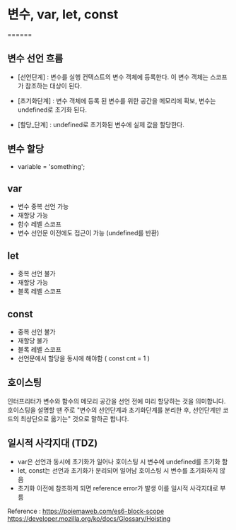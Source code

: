 # 변수, var, let, const
======

## 변수 선언 흐름

- [선언단계] :
  변수를 실행 컨텍스트의 변수 객체에 등록한다. 이 변수 객체는
  스코프가 참조하는 대상이 된다.

- [초기화단계] : 변수 객체에 등록 된 변수를 위한 공간을 메모리에 확보,
  변수는 undefined로 초기화 된다.

- [할당_단계] :
  undefined로 초기화된 변수에 실제 값을 할당한다.

## 변수 할당
- variable = 'something';

## var
- 변수 중복 선언 가능
- 재할당 가능
- 함수 레벨 스코프
- 변수 선언문 이전에도 접근이 가능 (undefined를 반환)

## let
- 중복 선언 불가
- 재할당 가능
- 블록 레벨 스코프

## const
- 중복 선언 불가
- 재할당 불가
- 블록 레벨 스코프
- 선언문에서 할당을 동시에 해야함 ( const cnt = 1 )

## 호이스팅
인터프리터가 변수와 함수의 메모리 공간을 선언 전에 미리 할당하는 것을 의미합니다.
호이스팅을 설명할 땐 주로 "변수의 선언단계과 초기화단계를 분리한 후, 선언단계만 코드의
최상단으로 옮기는" 것으로 말하곤 합니다.

## 일시적 사각지대 (TDZ)
- var은 선언과 동시에 초기화가 일어나 호이스팅 시 변수에 undefined를 초기화 함
- let, const는 선언과 초기화가 분리되어 일어남 호이스팅 시 변수를 초기화하지 않음
- 초기화 이전에 참조하게 되면 reference error가 발생
  이를 일시적 사각지대로 부름


Reference :
https://poiemaweb.com/es6-block-scope
https://developer.mozilla.org/ko/docs/Glossary/Hoisting